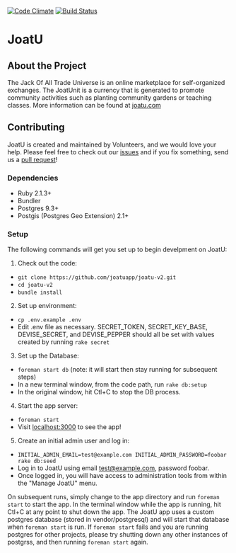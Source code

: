 [![Code
Climate](https://codeclimate.com/github/joatuapp/joatu-v2/badges/gpa.svg)](https://codeclimate.com/github/joatuapp/joatu-v2)
[![Build
Status](https://semaphoreapp.com/api/v1/projects/f723d0c2-dcfd-4b6a-9b3e-f4e30e0189ba/357065/badge.png)](https://semaphoreapp.com/joatu/joatu-v2)

# JoatU

## About the Project
The Jack Of All Trade Universe is an online marketplace for self-organized
exchanges. The JoatUnit is a currency that is generated to promote community
activities such as planting community gardens or teaching classes. More
information can be found at [joatu.com](http://www.joatu.com)

## Contributing
JoatU is created and maintained by Volunteers, and we would love your help.
Please feel free to check out our
[issues](https://github.com/joatuapp/joatu-v2/issues) and if you fix something, send us
a [pull request](https://github.com/joatuapp/joatu-v2/pulls)!

### Dependencies
- Ruby 2.1.3+
- Bundler
- Postgres 9.3+
- Postgis (Postgres Geo Extension) 2.1+

### Setup
The following commands will get you set up to begin develpment on JoatU:

1. Check out the code:
  - `git clone
  https://github.com/joatuapp/joatu-v2.git`
  - `cd joatu-v2`
  - `bundle install`

2. Set up environment:
  - `cp .env.example .env`
  - Edit .env file as necessary. SECRET_TOKEN, SECRET_KEY_BASE,
  DEVISE_SECRET, and DEVISE_PEPPER should all be set with values created by
  running `rake secret`

3. Set up the Database:
  - `foreman start db` (note: it will start then stay running for subsequent
  steps)
  - In a new terminal window, from the code path, run `rake db:setup`
  - In the original window, hit Ctl+C to stop the DB process.

4. Start the app server:
  - `foreman start`
  - Visit [localhost:3000](http://localhost:3000) to see the app!

5. Create an initial admin user and log in:
  - `INITIAL_ADMIN_EMAIL=test@example.com INITIAL_ADMIN_PASSWORD=foobar rake
    db:seed`
  - Log in to JoatU using email test@example.com, password foobar.
  - Once logged in, you will have access to administration tools from within
    the "Manage JoatU" menu.

On subsequent runs, simply change to the app directory and run `foreman start`
to start the app. In the terminal window while the app is running, hit Ctl+C at
any point to shut down the app. The JoatU app uses a custom postgres database
(stored in vendor/postgresql) and will start that database when `foreman start`
is run. If `foreman start` fails and you are running postgres for other 
projects, please try shutting down any other instances of postgrss, and then 
running `foreman start` again.
